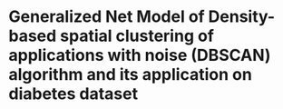 # Generalized Net Model of Density-based spatial clustering of applications with noise (DBSCAN) algorithm and its application on diabetes dataset
